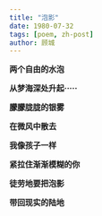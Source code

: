 ```yaml
---
title: "泡影"
date: 1980-07-32
tags: [poem, zh-post]
author: 顾城
---
```


**两个自由的水泡**

**从梦海深处升起·····**

**朦朦胧胧的银雾**

**在微风中散去**

**我像孩子一样**

**紧拉住渐渐模糊的你**

**徒劳地要把泡影**

**带回现实的陆地**